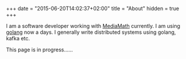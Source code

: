 +++
date = "2015-06-20T14:02:37+02:00"
title = "About"
hidden = true
+++

I am a software developer working with [MediaMath](https://www.mediamath.com) currently. I am using [golang](https://golang.org) now a days. I generally write distributed systems using golang, kafka etc.  

This page is in progress......

